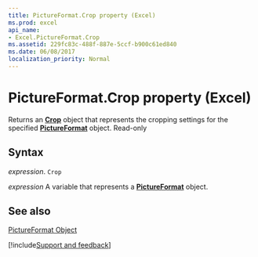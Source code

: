 ```yaml
---
title: PictureFormat.Crop property (Excel)
ms.prod: excel
api_name:
- Excel.PictureFormat.Crop
ms.assetid: 229fc83c-488f-887e-5ccf-b900c61ed840
ms.date: 06/08/2017
localization_priority: Normal
---
```



# PictureFormat.Crop property (Excel)

Returns an  **[Crop](Office.Crop.md)** object that represents the cropping settings for the specified **[PictureFormat](Excel.PictureFormat.md)** object. Read-only


## Syntax

_expression_. `Crop`

_expression_ A variable that represents a **[PictureFormat](Excel.PictureFormat.md)** object.


## See also


[PictureFormat Object](Excel.PictureFormat.md)

[!include[Support and feedback](~/includes/feedback-boilerplate.md)]